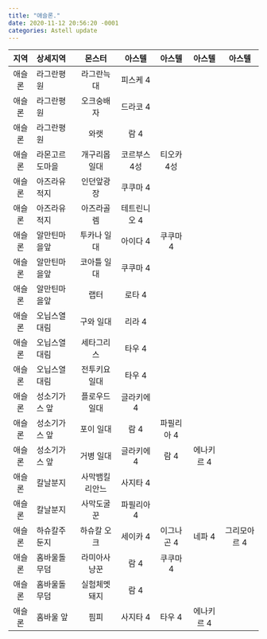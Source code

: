 ```yaml
---
title: "애슬론."
date: 2020-11-12 20:56:20 -0001
categories: Astell update
---
```




|지역|상세지역|몬스터|아스텔|아스텔|아스텔|아스텔|
|:---:|:---|:---:|:---:|:---:|:---:|:---:|
|애슬론|라그란평원|라그란늑대|피스케 4|
|애슬론|라그란평원|오크숭배자|드라코 4|
|애슬론|라그란평원|와랫|람 4|
|애슬론|라몬고르도마을|개구리몹 일대|코르부스 4성|티오카 4성|
|애슬론|아즈라유적지|인던앞광장|쿠쿠마 4|
|애슬론|아즈라유적지|아즈라골렘|테트린니오 4|
|애슬론|알만틴마을앞|투카나 일대|아이다 4|쿠쿠마 4|
|애슬론|알만틴마을앞|코아틀 일대|쿠쿠마 4|
|애슬론|알만틴마을앞|랩터|로타 4|
|애슬론|오닙스열대림|구와 일대|리라 4|
|애슬론|오닙스열대림|세타그리스|타우 4|
|애슬론|오닙스열대림|전투키요 일대|타우 4|
|애슬론|성소기가스 앞|플로우드 일대|글라키에 4|
|애슬론|성소기가스 앞|포이 일대|람 4|파필리아 4|
|애슬론|성소기가스 앞|거병 일대|글라키에 4|람 4|에나키르 4|
|애슬론|칼날분지|사막뱀킬리안느|사지타 4|
|애슬론|칼날분지|사막도굴꾼|파필리아 4|
|애슬론|하슈칼주둔지|하슈칼 오크|세이카 4|이그나곤 4|네파 4|그리모아르 4|
|애슬론|홈바울돌무덤|라미아사냥꾼|람 4|쿠쿠마 4|
|애슬론|홈바울돌무덤|실험체멧돼지|람 4|
|애슬론|홈바울 앞|핌피|사지타 4|타우 4|에나키르 4|
